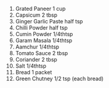 1. Grated Paneer         1 cup
2. Capsicum              2 tbsp
3. Ginger Garlic Paste   half tsp
4. Chilli Powder         half tsp
5. Cumin Powder          1/4thtsp
6. Garam Masala          1/4thtsp
7. Aamchur               1/4thtsp
8. Tomato Sauce          2 tbsp
9. Coriander             2 tbsp
10. Salt                 1/4thtsp
11. Bread                1 packet
12. Green Chutney        1/2 tsp
                         (each bread)